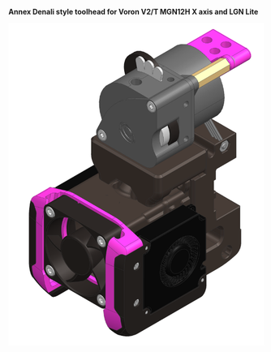 **Annex Denali style toolhead for Voron V2/T MGN12H X axis and LGN Lite**

![TOOLHEAD](https://github.com/engineermechanic89/Voron_V2-T_Denali_style_toolhead/blob/860d5410ef09f5ebc2a3fd50a3ad5fa27b8dca9a/img/Zrzut%20ekranu%202022-08-05%20163501.png)

